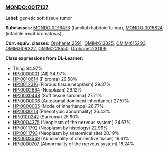 
### [MONDO:0017127](http://purl.obolibrary.org/obo/MONDO_0017127)
**Label:** genetic soft tissue tumor

**Subclasses:** [MONDO:0016473](http://purl.obolibrary.org/obo/MONDO_0016473) (familial rhabdoid tumor), [MONDO:0016824](http://purl.obolibrary.org/obo/MONDO_0016824) (infantile myofibromatosis), 

**Corr. equiv. classes:** [Orphanet:2591](http://www.orpha.net/ORDO/Orphanet_2591), [OMIM:613325](http://purl.obolibrary.org/obo/OMIM_613325), [OMIM:615293](http://purl.obolibrary.org/obo/OMIM_615293), [OMIM:609322](http://purl.obolibrary.org/obo/OMIM_609322), [OMIM:228550](http://purl.obolibrary.org/obo/OMIM_228550), [Orphanet:231108](http://www.orpha.net/ORDO/Orphanet_231108), 

**Class expressions from DL-Learner:**

- Thing 34.97%
- [HP:0000001](http://purl.obolibrary.org/obo/HP_0000001) (All) 34.97%
- [HP:0010614](http://purl.obolibrary.org/obo/HP_0010614) (Fibroma) 29.58%
- [HP:0012316](http://purl.obolibrary.org/obo/HP_0012316) (Fibrous tissue neoplasm) 29.37%
- [HP:0002664](http://purl.obolibrary.org/obo/HP_0002664) (Neoplasm) 29.12%
- [HP:0030448](http://purl.obolibrary.org/obo/HP_0030448) (Soft tissue sarcoma) 27.71%
- [HP:0000006](http://purl.obolibrary.org/obo/HP_0000006) (Autosomal dominant inheritance) 27.57%
- [HP:0000005](http://purl.obolibrary.org/obo/HP_0000005) (Mode of inheritance) 26.77%
- [HP:0000118](http://purl.obolibrary.org/obo/HP_0000118) (Phenotypic abnormality) 26.43%
- [HP:0100242](http://purl.obolibrary.org/obo/HP_0100242) (Sarcoma) 25.80%
- [HP:0004375](http://purl.obolibrary.org/obo/HP_0004375) (Neoplasm of the nervous system) 24.67%
- [HP:0011792](http://purl.obolibrary.org/obo/HP_0011792) (Neoplasm by histology) 22.99%
- [HP:0011793](http://purl.obolibrary.org/obo/HP_0011793) (Neoplasm by anatomical site) 20.19%
- [HP:0003549](http://purl.obolibrary.org/obo/HP_0003549) (Abnormality of connective tissue) 19.61%
- [HP:0000707](http://purl.obolibrary.org/obo/HP_0000707) (Abnormality of the nervous system) 18.24%


